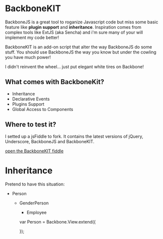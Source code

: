 BackboneKIT
===========

BackboneJS is a great tool to roganize Javascript code but miss some basic feature like **plugin support** and **inheritance**.
Inspiration comes from complex tools like ExtJS (aka Sencha) and i'm sure many of your will implement my code better!

BackboneKIT is an add-on script that alter the way BackboneJS do some stuff. 
You should use BackboneJS the way you know but under the cowling you have much power!

I didn't reinvent the wheel... just put elegant white tires on Backbone!

## What comes with BackboneKit?

* Inheritance
* Declarative Events
* Plugins Support
* Global Access to Components

## Where to test it?

I setted up a jsFiddle to fork. 
It contains the latest versions of jQuery, Underscore, BackboneJS and BackboneKIT.

[open the BackboneKIT fiddle](http://jsfiddle.net/mpeg/r83au/)


Inheritance
===========

Pretend to have this situation:

- Person
	- GenderPerson
		- Employee

		var Person = Backbone.View.extend({
		
		});